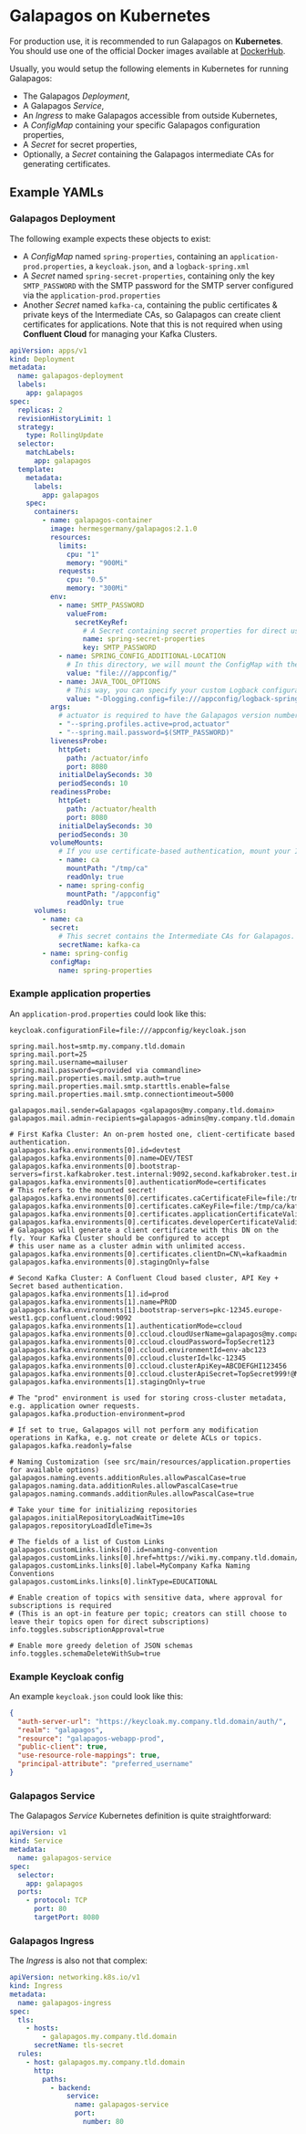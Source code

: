 # Galapagos on Kubernetes

For production use, it is recommended to run Galapagos on **Kubernetes**. You should use one of the official Docker
images available at [DockerHub](https://hub.docker.com/r/hermesgermany/galapagos/tags).

Usually, you would setup the following elements in Kubernetes for running Galapagos:

* The Galapagos _Deployment_,
* A Galapagos _Service_,
* An _Ingress_ to make Galapagos accessible from outside Kubernetes,
* A _ConfigMap_ containing your specific Galapagos configuration properties,
* A _Secret_ for secret properties,
* Optionally, a _Secret_ containing the Galapagos intermediate CAs for generating certificates.

## Example YAMLs

### Galapagos Deployment

The following example expects these objects to exist:

* A _ConfigMap_ named `spring-properties`, containing an `application-prod.properties`, a `keycloak.json`, and
  a `logback-spring.xml`
* A _Secret_ named `spring-secret-properties`, containing only the key `SMTP_PASSWORD` with the SMTP password for the
  SMTP server configured via the `application-prod.properties`
* Another _Secret_ named `kafka-ca`, containing the public certificates & private keys of the Intermediate CAs, so
  Galapagos can create client certificates for applications. Note that this is not required when using **Confluent
  Cloud** for managing your Kafka Clusters.

```yaml
apiVersion: apps/v1
kind: Deployment
metadata:
  name: galapagos-deployment
  labels:
    app: galapagos
spec:
  replicas: 2
  revisionHistoryLimit: 1
  strategy:
    type: RollingUpdate
  selector:
    matchLabels:
      app: galapagos
  template:
    metadata:
      labels:
        app: galapagos
    spec:
      containers:
        - name: galapagos-container
          image: hermesgermany/galapagos:2.1.0
          resources:
            limits:
              cpu: "1"
              memory: "900Mi"
            requests:
              cpu: "0.5"
              memory: "300Mi"
          env:
            - name: SMTP_PASSWORD
              valueFrom:
                secretKeyRef:
                  # A Secret containing secret properties for direct use in this YAML.
                  name: spring-secret-properties
                  key: SMTP_PASSWORD
            - name: SPRING_CONFIG_ADDITIONAL-LOCATION
              # In this directory, we will mount the ConfigMap with the application properties.
              value: "file:///appconfig/"
            - name: JAVA_TOOL_OPTIONS
              # This way, you can specify your custom Logback configuration for logging.
              value: "-Dlogging.config=file:///appconfig/logback-spring.xml"
          args:
            # actuator is required to have the Galapagos version number available via Spring Boot Actuator endpoint.
            - "--spring.profiles.active=prod,actuator"
            - "--spring.mail.password=$(SMTP_PASSWORD)"
          livenessProbe:
            httpGet:
              path: /actuator/info
              port: 8080
            initialDelaySeconds: 30
            periodSeconds: 10
          readinessProbe:
            httpGet:
              path: /actuator/health
              port: 8080
            initialDelaySeconds: 30
            periodSeconds: 30
          volumeMounts:
            # If you use certificate-based authentication, mount your Intermediate CAs here 
            - name: ca
              mountPath: "/tmp/ca"
              readOnly: true
            - name: spring-config
              mountPath: "/appconfig"
              readOnly: true
      volumes:
        - name: ca
          secret:
            # This secret contains the Intermediate CAs for Galapagos. They will be referenced from the app properties.
            secretName: kafka-ca
        - name: spring-config
          configMap:
            name: spring-properties
```

### Example application properties

An `application-prod.properties` could look like this:

```properties
keycloak.configurationFile=file:///appconfig/keycloak.json

spring.mail.host=smtp.my.company.tld.domain
spring.mail.port=25
spring.mail.username=mailuser
spring.mail.password=<provided via commandline>
spring.mail.properties.mail.smtp.auth=true
spring.mail.properties.mail.smtp.starttls.enable=false
spring.mail.properties.mail.smtp.connectiontimeout=5000

galapagos.mail.sender=Galapagos <galapagos@my.company.tld.domain>
galapagos.mail.admin-recipients=galapagos-admins@my.company.tld.domain

# First Kafka Cluster: An on-prem hosted one, client-certificate based authentication.
galapagos.kafka.environments[0].id=devtest
galapagos.kafka.environments[0].name=DEV/TEST
galapagos.kafka.environments[0].bootstrap-servers=first.kafkabroker.test.internal:9092,second.kafkabroker.test.internal:9092
galapagos.kafka.environments[0].authenticationMode=certificates
# This refers to the mounted secret!
galapagos.kafka.environments[0].certificates.caCertificateFile=file:/tmp/ca/kafka_dev_ca.cer
galapagos.kafka.environments[0].certificates.caKeyFile=file:/tmp/ca/kafka_dev_ca.key
galapagos.kafka.environments[0].certificates.applicationCertificateValidity=P730D
galapagos.kafka.environments[0].certificates.developerCertificateValidity=P90D
# Galapagos will generate a client certificate with this DN on the fly. Your Kafka Cluster should be configured to accept
# this user name as a cluster admin with unlimited access.
galapagos.kafka.environments[0].certificates.clientDn=CN\=kafkaadmin
galapagos.kafka.environments[0].stagingOnly=false

# Second Kafka Cluster: A Confluent Cloud based cluster, API Key + Secret based authentication.
galapagos.kafka.environments[1].id=prod
galapagos.kafka.environments[1].name=PROD
galapagos.kafka.environments[1].bootstrap-servers=pkc-12345.europe-west1.gcp.confluent.cloud:9092
galapagos.kafka.environments[1].authenticationMode=ccloud
galapagos.kafka.environments[0].ccloud.cloudUserName=galapagos@my.company.tld.domain
galapagos.kafka.environments[0].ccloud.cloudPassword=TopSecret123
galapagos.kafka.environments[0].ccloud.environmentId=env-abc123
galapagos.kafka.environments[0].ccloud.clusterId=lkc-12345
galapagos.kafka.environments[0].ccloud.clusterApiKey=ABCDEFGHI123456
galapagos.kafka.environments[0].ccloud.clusterApiSecret=TopSecret999!@MuchMoreSecrets
galapagos.kafka.environments[1].stagingOnly=true

# The "prod" environment is used for storing cross-cluster metadata, e.g. application owner requests.
galapagos.kafka.production-environment=prod

# If set to true, Galapagos will not perform any modification operations in Kafka, e.g. not create or delete ACLs or topics.
galapagos.kafka.readonly=false

# Naming Customization (see src/main/resources/application.properties for available options)
galapagos.naming.events.additionRules.allowPascalCase=true
galapagos.naming.data.additionRules.allowPascalCase=true
galapagos.naming.commands.additionRules.allowPascalCase=true

# Take your time for initializing repositories
galapagos.initialRepositoryLoadWaitTime=10s
galapagos.repositoryLoadIdleTime=3s

# The fields of a list of Custom Links
galapagos.customLinks.links[0].id=naming-convention
galapagos.customLinks.links[0].href=https://wiki.my.company.tld.domain/Kafka+Naming+Conventions
galapagos.customLinks.links[0].label=MyCompany Kafka Naming Conventions
galapagos.customLinks.links[0].linkType=EDUCATIONAL

# Enable creation of topics with sensitive data, where approval for subscriptions is required
# (This is an opt-in feature per topic; creators can still choose to leave their topics open for direct subscriptions)
info.toggles.subscriptionApproval=true

# Enable more greedy deletion of JSON schemas
info.toggles.schemaDeleteWithSub=true
```

### Example Keycloak config

An example `keycloak.json` could look like this:

```json
{
  "auth-server-url": "https://keycloak.my.company.tld.domain/auth/",
  "realm": "galapagos",
  "resource": "galapagos-webapp-prod",
  "public-client": true,
  "use-resource-role-mappings": true,
  "principal-attribute": "preferred_username"
}
```

### Galapagos Service

The Galapagos _Service_ Kubernetes definition is quite straightforward:

```yaml
apiVersion: v1
kind: Service
metadata:
  name: galapagos-service
spec:
  selector:
    app: galapagos
  ports:
    - protocol: TCP
      port: 80
      targetPort: 8080
```

### Galapagos Ingress

The _Ingress_ is also not that complex:

```yaml
apiVersion: networking.k8s.io/v1
kind: Ingress
metadata:
  name: galapagos-ingress
spec:
  tls:
    - hosts:
        - galapagos.my.company.tld.domain
      secretName: tls-secret
  rules:
    - host: galapagos.my.company.tld.domain
      http:
        paths:
          - backend:
              service:
                name: galapagos-service
                port:
                  number: 80 
```
